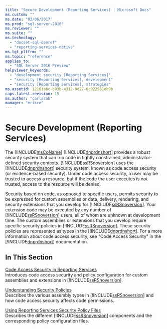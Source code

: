 ```yaml
---
title: "Secure Development (Reporting Services) | Microsoft Docs"
ms.custom: ""
ms.date: "03/06/2017"
ms.prod: "sql-server-2016"
ms.reviewer: ""
ms.suite: ""
ms.technology: 
  - "docset-sql-devref"
  - "reporting-services-native"
ms.tgt_pltfrm: ""
ms.topic: "reference"
applies_to: 
  - "SQL Server 2016 Preview"
helpviewer_keywords: 
  - "development security [Reporting Services]"
  - "security [Reporting Services], development"
  - "security [Reporting Services], strategies"
ms.assetid: 12161a6c-b93b-4312-9d27-0c922561eb9b
caps.latest.revision: 15
ms.author: "carlasab"
manager: "erikre"
---
```

# Secure Development (Reporting Services)
  The [!INCLUDE[msCoName](../../../advanced-analytics/r-services/tutorials/includes/msconame-md.md)] [!INCLUDE[dnprdnshort](../../../analysis-services/multidimensional-models/includes/dnprdnshort-md.md)] provides a robust security system that can run code in tightly constrained, administrator-defined security contexts. [!INCLUDE[ssRSnoversion](../../../advanced-analytics/r-services/includes/ssrsnoversion-md.md)] uses the [!INCLUDE[dnprdnshort](../../../analysis-services/multidimensional-models/includes/dnprdnshort-md.md)] security system, known as code access security (or evidence-based security). Under code access security, a user may be trusted to access a resource, but if the code the user executes is not trusted, access to the resource will be denied.  
  
 Security based on code, as opposed to specific users, permits security to be expressed for custom assemblies or data, delivery, rendering, and security extensions that you develop for [!INCLUDE[ssRSnoversion](../../../advanced-analytics/r-services/includes/ssrsnoversion-md.md)]. Your extension code may be executed by any number of [!INCLUDE[ssRSnoversion](../../../advanced-analytics/r-services/includes/ssrsnoversion-md.md)] users, all of whom are unknown at development time. The custom assemblies or extensions that you develop require specific security policies in [!INCLUDE[ssRSnoversion](../../../advanced-analytics/r-services/includes/ssrsnoversion-md.md)]. These security policies are represented as types in the [!INCLUDE[dnprdnshort](../../../analysis-services/multidimensional-models/includes/dnprdnshort-md.md)]. For a more information about code access security, see "Code Access Security" in the [!INCLUDE[dnprdnshort](../../../analysis-services/multidimensional-models/includes/dnprdnshort-md.md)] documentation.  
  
## In This Section  
 [Code Access Security in Reporting Services](../../../reporting-services/extensions/secure-development/code-access-security-in-reporting-services.md)  
 Introduces code access security and policy configuration for custom assemblies and extensions in [!INCLUDE[ssRSnoversion](../../../advanced-analytics/r-services/includes/ssrsnoversion-md.md)].  
  
 [Understanding Security Policies](../../../reporting-services/extensions/secure-development/understanding-security-policies.md)  
 Describes the various assembly types in [!INCLUDE[ssRSnoversion](../../../advanced-analytics/r-services/includes/ssrsnoversion-md.md)] and how code access security affects code permissions.  
  
 [Using Reporting Services Security Policy Files](../../../reporting-services/extensions/secure-development/using-reporting-services-security-policy-files.md)  
 Describes the different [!INCLUDE[ssRSnoversion](../../../advanced-analytics/r-services/includes/ssrsnoversion-md.md)] components and the corresponding policy configuration files.  
  
  